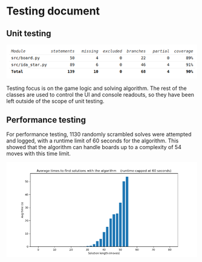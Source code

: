 # Testing document

## Unit testing

![Coverage](images/coverage.png)

Testing focus is on the game logic and solving algorithm. The rest of the classes are used to control the UI and console readouts, so they have been left outside of the scope of unit testing.

## Performance testing

For performance testing, 1130 randomly scrambled solves were attempted and logged, with a runtime limit of 60 seconds for the algorithm. This showed that the algorithm can handle boards up to a complexity of 54 moves with this time limit.

![Performance_plot](images/performance.png)
